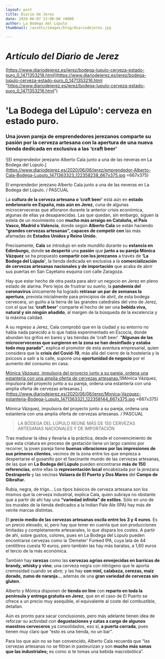 ```yaml
---
layout: post
title: Diario de Jerez
date: 2020-06-07 13:00:00 +0000
author: La Bodega del Lúpulo
thumbnail: /assets/images/blog/diariodejerez.jpg

---
```

# _Artículo del Diario de Jerez_

[https://www.diariodejerez.es/jerez/bodega-lupulo-cerveza-estado-puro_0_1471353216.html](https://www.diariodejerez.es/jerez/bodega-lupulo-cerveza-estado-puro_0_1471353216.html "https://www.diariodejerez.es/jerez/bodega-lupulo-cerveza-estado-puro_0_1471353216.html")

# 'La Bodega del Lúpulo': cerveza en estado puro.

### Una joven pareja de emprendedores jerezanos comparte su pasión por la cerveza artesana con la apertura de una nueva tienda dedicada en exclusiva a las ‘craft beer'

![El emprendedor jerezano Alberto Cala junto a una de las neveras en La Bodega del Lúpulo.](https://www.diariodejerez.es/2020/06/06/jerez/emprendedor-Alberto-Cala-Bodega-Lupulo_1471363323_122358238_667x375.jpg =667x375)

El emprendedor jerezano Alberto Cala junto a una de las neveras en La Bodega del Lúpulo. / PASCUAL

La **cultura de la cerveza artesana o ‘craft beer’** está aún en **estado embrionario en España, más aún en Jerez**, cuna de algunas microcerveceras que afloraron durante la anterior crisis económica, algunas de ellas ya desaparecidas. Las que quedan, sin embargo, siguen la estela de un movimiento con **mucho más arraigo en Cataluña, el País Vasco, Madrid o Valencia**, donde según **Alberto Cala** se están haciendo **“grandes cervezas artesanas”, capaces de competir con** las más afamadas de **Estados Unidos y Reino Unido.**

Precisamente, **Cala** se introdujo en este mundillo durante su **estancia en Edimburgo,** donde **se despertó** una **pasión** que **junto a su pareja Mónica Vázquez** se ha propuesto **compartir con los jerezanos** a través de **‘La Bodega del Lúpulo’**, la tienda dedicada en exclusiva a la **comercialización de cervezas artesanas nacionales y de importación** que acaba de abrir sus puertas en San Cayetano esquina con calle Zaragoza.

Hay que estar hecho de otra pasta para abrir un negocio en Jerez en pleno estado de alarma. Pero lejos de frustrar su sueño, la **pandemia del coronavirus** únicamente ha logrado **retrasar un par de semanas la apertura**, prevista inicialmente para principios de abril, de esta bodega cervecera, un guiño a la tierra de las grandes catedrales del vino de Jerez, con el que las **‘craft beer’** comparte el hecho de ser una **bebida viva, natural y sin ningún añadido**, al margen de la búsqueda de la excelencia y la máxima calidad.

A su regreso a Jerez, Cala comprobó que en la ciudad y su entorno no había nada parecido a lo que había experimentado en Escocia, donde abundan los grifos en bares y las tiendas de ‘craft beer’. **“Algunas de las microcerveceras que surgieron en la zona se han desinflado y estaba todo muy parado”**, explica el promotor de esta aventura empresarial, quien considera que la **crisis del Covid-19**, más allá del cierre de la hostelería y la psicosis a salir a la calle, supone una **oportunidad de negocio** por el aumento del consumo en casa.

[Mónica Vázquez, impulsora del proyecto junto a su pareja, ordena una estantería con una amplia oferta de cervezas artesanas.](https://www.diariodejerez.es/2020/06/06/jerez/Monica-Vazquez-estanteria-Bodega-Lupulo_1471363321_122358144_667x375.jpg)![Mónica Vázquez, impulsora del proyecto junto a su pareja, ordena una estantería con una amplia oferta de cervezas artesanas.](https://www.diariodejerez.es/2020/06/06/jerez/Monica-Vazquez-estanteria-Bodega-Lupulo_1471363321_122358144_667x375.jpg =667x375)

Mónica Vázquez, impulsora del proyecto junto a su pareja, ordena una estantería con una amplia oferta de cervezas artesanas. / PASCUAL

> LA BÓDEGA DEL LÚPULO REÚNE MÁS DE 150 CERVEZAS ARTESANAS NACIONALES Y DE IMPORTACIÓN

Tras madurar la idea y llevarla a la práctica, desde el convencimiento de que esta criatura en proceso de gestación tiene un largo camino por recorrer, la joven pareja tiene **buenas vibraciones por las impresiones de sus primeros clientes**, vecinos de la zona entre los que empieza a despertarse el gusanillo por el fascinante mundo de las cervezas artesanas, de las que en **La Bodega del Lúpulo** pueden encontrarse **más de 150 referencias**, entre ellas la **representación local** encabezada por la jerezana **Destraperlo** y las vecinas **Volaera de El Puerto y Dos Mares** del **Campo de Gibraltar.**

Rubia, negra, de trigo... Los tipos básicos de cerveza artesana son los mismos que la cerveza industrial, explica Cala, quien subraya no obstante que a partir de ahí hay una **“variedad infinita” de estilos**. Sólo en uno de los murales de la tienda dedicados a la Indian Pale Ale (IPA) hay más de veinte marcas distintas.

El **precio medio de las cervezas artesanas oscila entre los 3 y 4 euros**. Es un precio elevado, sí, pero hay que tener en cuenta que son producciones limitadas y completamente artesanales, lo que dispara los costes. A partir de ahí, sobre gustos, colores, pues en La Bodega del Lúpulo pueden encontrarse cervezas como la ‘Demeter’ Funked IPA, cuya lata de 44 centilitros cuesta 10 euros, pero también las hay más baratas, a 1,60 euros el tercio de la más económica.

También hay **rarezas** como las **cervezas agrias envejecidas en barricas de brandy, whisky y vino**; una cerveza negra con nitrógeno que le aporta cremosidad cuando se abre; y las hay **con miel, calabaza, cerezas, maíz dorado, zumo de naranja...** además de una **gran variedad de cervezas sin gluten.**

Alberto y Mónica disponen de **tienda on line** con **reparto en toda la península y entrega gratuita en Jerez**, que en el caso de El Puerto se ofrece a un precio muy asequible, el equivalente al coste del combustible, detallan.

Aún es pronto para sacar conclusiones, pero más adelante tienen idea de reforzar su actividad con **degustaciones y catas a cargo de algunos maestros cerveceros** ya consolidados, eso sí, **a puerta cerrada**, pues tienen muy claro que “esto es una tienda, no un bar”.

Para los que aún no se han convencido, Alberto Cala recuerda que “las cervezas artesanas no se filtran in pasteurizan y son **mucho más sanas que las industriales;** es como si te tomas una bebida macrobiótica”.
